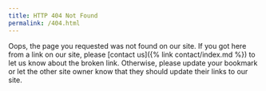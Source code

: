 ```yaml
---
title: HTTP 404 Not Found
permalink: /404.html
---
```


Oops, the page you requested was not found on our site. If you got here from a link on our site, please [contact us]({% link contact/index.md %}) to let us know about the broken link. Otherwise, please update your bookmark or let the other site owner know that they should update their links to our site.
